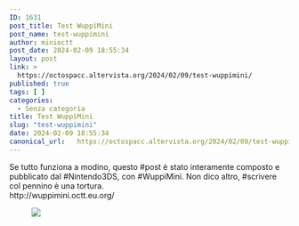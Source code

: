 ```yaml
---
ID: 1631
post_title: Test WuppìMini
post_name: test-wuppimini
author: minioctt
post_date: 2024-02-09 18:55:34
layout: post
link: >
  https://octospacc.altervista.org/2024/02/09/test-wuppimini/
published: true
tags: [ ]
categories:
  - Senza categoria
title: Test WuppìMini
slug: "test-wuppimini"
date: 2024-02-09 18:55:34
canonical_url:   https://octospacc.altervista.org/2024/02/09/test-wuppimini/
---
```

<!-- wp:paragraph -->
<p markdown="1">Se tutto funziona a modino, questo #post è stato interamente composto e pubblicato dal #Nintendo3DS, con #WuppìMini. Non dico altro, #scrivere col pennino è una tortura. <br/>http://wuppimini.octt.eu.org/</p>
<!-- /wp:paragraph -->


<!-- wp:paragraph -->
<p markdown="1"></p>
<!-- /wp:paragraph -->

<!-- wp:image {"id":1630,"sizeSlug":"large"} -->
<figure class="wp-block-image size-large"><img src="https://octospacc.github.io/microblog-mirror/assets/uploads/2024/02/HNI_0074.jpg" class="wp-image-1630"/></figure>
<!-- /wp:image -->